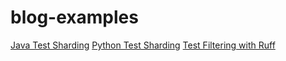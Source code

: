 # blog-examples

[Java Test Sharding](./test-shards-java)
[Python Test Sharding](./test-shards-python)
[Test Filtering with Ruff](./test-filtering-ruff)
